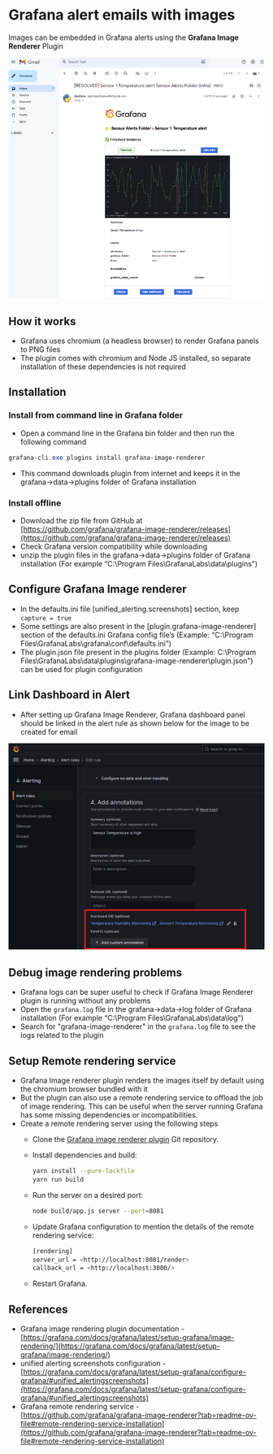 # Grafana alert emails with images
Images can be embedded in Grafana alerts using the **Grafana Image Renderer** Plugin

![grafana_alert_email_image_demo.png](https://github.com/nagasudhirpulla/taming_python/blob/master/blog/skills/assets/img/grafana_alert_email_image_demo.png?raw=true)

## How it works

-   Grafana uses chromium (a headless browser) to render Grafana panels to PNG files
-   The plugin comes with chromium and Node JS installed, so separate installation of these dependencies is not required

## Installation

### Install from command line in Grafana folder

-   Open a command line in the Grafana bin folder and then run the following command

```powershell
grafana-cli.exe plugins install grafana-image-renderer

```

-   This command downloads plugin from internet and keeps it in the grafana→data→plugins folder of Grafana installation

### Install offline

-   Download the zip file from GitHub at [https://github.com/grafana/grafana-image-renderer/releases](https://github.com/grafana/grafana-image-renderer/releases)
-   Check Grafana version compatibility while downloading
-   unzip the plugin files in the grafana→data→plugins folder of Grafana installation (For example “C:\Program Files\GrafanaLabs\data\plugins")

## Configure Grafana Image renderer

-   In the defaults.ini file [unified_alerting.screenshots] section, keep `capture = true`
-   Some settings are also present in the [plugin.grafana-image-renderer] section of the defaults.ini Grafana config file’s (Example: “C:\Program Files\GrafanaLabs\grafana\conf\defaults.ini”)
-   The plugin.json file present in the plugins folder (Example: C:\Program Files\GrafanaLabs\data\plugins\grafana-image-renderer\plugin.json") can be used for plugin configuration

## Link Dashboard in Alert

-   After setting up Grafana Image Renderer, Grafana dashboard panel should be linked in the alert rule as shown below for the image to be created for email

![grafana_alert_panel_link_demo.png](https://github.com/nagasudhirpulla/taming_python/blob/master/blog/skills/assets/img/grafana_alert_panel_link_demo.png?raw=true)
## Debug image rendering problems
* Grafana logs can be super useful to check if Grafana Image Renderer plugin is running without any problems
* Open the `grafana.log` file in the grafana→data→log folder of Grafana installation (For example “C:\Program Files\GrafanaLabs\data\log")
* Search for "grafana-image-renderer" in the `grafana.log` file to see the logs related to the plugin

## Setup Remote rendering service

-   Grafana Image renderer plugin renders the images itself by default using the chromium browser bundled with it
-   But the plugin can also use a remote rendering service to offload the job of image rendering. This can be useful when the server running Grafana has some missing dependencies or incompatibilities.
-   Create a remote rendering server using the following steps
    -   Clone the [Grafana image renderer plugin](https://github.com/grafana/grafana-image-renderer/) Git repository.
        
    -   Install dependencies and build:
        
        ```bash
        yarn install --pure-lockfile
        yarn run build
        
        ```
        
    -   Run the server on a desired port:
        
        ```bash
        node build/app.js server --port=8081
        
        ```
        
    -   Update Grafana configuration to mention the details of the remote rendering service:
        
        ```bash
        [rendering]
        server_url = <http://localhost:8081/render>
        callback_url = <http://localhost:3000/>
        
        ```
        
    -   Restart Grafana.
        

## References

-   Grafana image rendering plugin documentation - [https://grafana.com/docs/grafana/latest/setup-grafana/image-rendering/](https://grafana.com/docs/grafana/latest/setup-grafana/image-rendering/)
-   unified alerting screenshots configuration - [https://grafana.com/docs/grafana/latest/setup-grafana/configure-grafana/#unified_alertingscreenshots](https://grafana.com/docs/grafana/latest/setup-grafana/configure-grafana/#unified_alertingscreenshots)
-   Grafana remote rendering service - [https://github.com/grafana/grafana-image-renderer?tab=readme-ov-file#remote-rendering-service-installation](https://github.com/grafana/grafana-image-renderer?tab=readme-ov-file#remote-rendering-service-installation)
<!--stackedit_data:
eyJoaXN0b3J5IjpbMjA0MTk0OTM1NywxOTI3OTYxOTIxLC0xNz
c2NTM1NjE1LC03NTUyMzU1OF19
-->